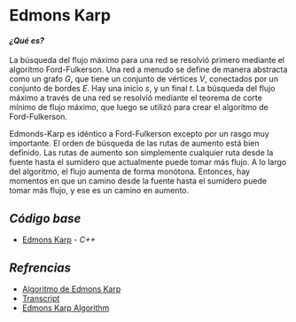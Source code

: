 # Edmons Karp
#### *¿Qué es?* 
La búsqueda del flujo máximo para una red se resolvió primero mediante el algoritmo Ford-Fulkerson. Una red a menudo se define de manera abstracta como un grafo *G*, que tiene un conjunto de vértices *V*, conectados por un conjunto de bordes *E*. Hay una inicio *s*, y un final *t*. La búsqueda del flujo máximo a través de una red se resolvió mediante el teorema de corte mínimo de flujo máximo, que luego se utilizó para crear el algoritmo de Ford-Fulkerson.

Edmonds-Karp es idéntico a Ford-Fulkerson excepto por un rasgo muy importante. El orden de búsqueda de las rutas de aumento está bien definido. Las rutas de aumento son simplemente cualquier ruta desde la fuente hasta el sumidero que actualmente puede tomar más flujo. A lo largo del algoritmo, el flujo aumenta de forma monótona. Entonces, hay momentos en que un camino desde la fuente hasta el sumidero puede tomar más flujo, y ese es un camino en aumento.

## *Código base*
-  [Edmons Karp](edmonsKarp.cpp) - _C++_

## *Refrencias*
-  [Algoritmo de Edmons Karp](https://es.wikipedia.org/wiki/Algoritmo_de_Edmonds-Karp)
-  [Transcript](https://courses.engr.illinois.edu/cs491cap/fa2019/transcripts/edmonds-karp/)
-  [Edmons Karp Algorithm](https://brilliant.org/wiki/edmonds-karp-algorithm/)

